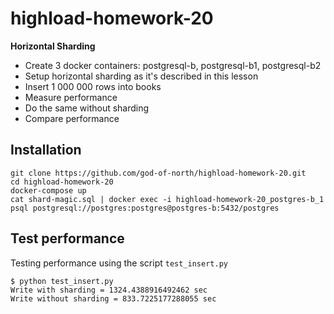 # highload-homework-20

**Horizontal Sharding**

- Create 3 docker containers: postgresql-b, postgresql-b1, postgresql-b2
- Setup horizontal sharding as it's described in this lesson
- Insert 1 000 000 rows into books
- Measure performance
- Do the same without sharding
- Compare performance

## Installation 

```
git clone https://github.com/god-of-north/highload-homework-20.git
cd highload-homework-20
docker-compose up
cat shard-magic.sql | docker exec -i highload-homework-20_postgres-b_1 psql postgresql://postgres:postgres@postgres-b:5432/postgres
```

## Test performance

Testing performance using the script `test_insert.py`

```
$ python test_insert.py
Write with sharding = 1324.4388916492462 sec
Write without sharding = 833.7225177288055 sec
```
